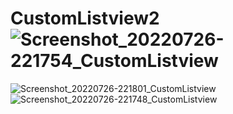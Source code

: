 # CustomListview2![Screenshot_20220726-221754_CustomListview](https://user-images.githubusercontent.com/58545112/181074782-a7c04174-076a-4dfb-af2c-304c0e1452e1.jpg)
![Screenshot_20220726-221801_CustomListview](https://user-images.githubusercontent.com/58545112/181074844-15c86719-1f41-4607-bc51-e9b243d48fdc.jpg)
![Screenshot_20220726-221748_CustomListview](https://user-images.githubusercontent.com/58545112/181074851-03d371c0-1400-4ff5-98a3-197002be381b.jpg)
